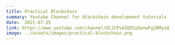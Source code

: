 ```yaml
---
title: Practical Blockchain
summary: Youtube Channel for blockchain development tutorials
date:  2021-07-25
link: https://www.youtube.com/channel/UCJCPs6IQ5SiDanwFg1RMysQ
image: ../assets/images/practical-blockchain.png
---
```

